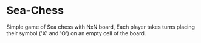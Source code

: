 # Sea-Chess
 Simple game of Sea chess with NxN board, Each player takes turns placing their symbol ('X' and 'O') on an empty cell of the board.
